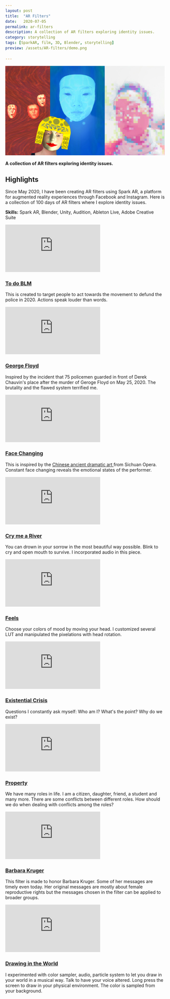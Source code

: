 ```yaml
---
layout: post
title:  "AR Filters"
date:   2020-07-05
permalink: ar-filters
description: A collection of AR filters exploring identity issues.
category: storytelling
tags: [SparkAR, film, 3D, Blender, storytelling]
preview: /assets/AR-filters/demo.png

---
```


![assets/AR-filters/demo.png](assets/AR-filters/demo.png)

**A collection of AR filters exploring identity issues.**

## Highlights

Since May 2020, I have been creating AR filters using Spark AR, a platform for augmented reality experiences through Facebook and Instagram. Here is a collection of 100 days of AR filters where I explore identity issues. 

**Skills:** Spark AR, Blender, Unity, Audition, Ableton Live, Adobe Creative Suite

<div class="grid-parent">

<div>
<div class="iframe-container-vertical">
<iframe  class="responsive-iframe" src="https://www.youtube.com/embed/DOcL6WPwM3M" frameborder="0" allow="accelerometer; autoplay; clipboard-write; encrypted-media; gyroscope; picture-in-picture" allowfullscreen></iframe>
</div>

<h3>
<a href="https://www.instagram.com/ar/624572091465386/"> 
To do BLM 
</a></h3>
<p class="fine-print"> 
This is created to target people to act towards the movement to defund the police in 2020. Actions speak louder than words.
</p>
</div>

<div>
<div class="iframe-container-vertical">
<iframe  class="responsive-iframe" src="https://www.youtube.com/embed/icw54khD9sw" frameborder="0" allow="accelerometer; autoplay; clipboard-write; encrypted-media; gyroscope; picture-in-picture" allowfullscreen></iframe>
</div>


<h3>
<a href="https://instagram.com/ar/384247682536212/"> 
George Floyd 
</a></h3>
<p class="fine-print"> 
Inspired by the incident that 75 policemen guarded in front of Derek Chauvin's place after the murder of Geroge Floyd on May 25, 2020. The brutality and the flawed system terrified me.
</p>
</div>


<div>
<div class="iframe-container-vertical">
<iframe  class="responsive-iframe" src="https://www.youtube.com/embed/9nzHOaSxth4" frameborder="0" allow="accelerometer; autoplay; clipboard-write; encrypted-media; gyroscope; picture-in-picture" allowfullscreen></iframe>
</div>

<h3>
<a href="https://instagram.com/ar/855888854895272/"> 
Face Changing
</a></h3>
<p class="fine-print">This is inspired by the <a href="https://www.youtube.com/watch?v=9m45LXxX-IY"> Chinese ancient dramatic art </a>from Sichuan Opera. Constant face changing reveals the emotional states of the performer. </p>
</div>


<div>
<div class="iframe-container-vertical">
<iframe  class="responsive-iframe" src="https://www.youtube.com/embed/jcbApqlP8xQ" frameborder="0" allow="accelerometer; autoplay; clipboard-write; encrypted-media; gyroscope; picture-in-picture" allowfullscreen></iframe>
</div>


<h3>
<a href="https://instagram.com/ar/948732372236648/"> 
Cry me a River
</a></h3>
<p class="fine-print">You can drown in your sorrow in the most beautiful way possible. Blink to cry and open mouth to survive. I incorporated audio in this piece. </p>
</div>

<div>
<div class="iframe-container-vertical">
<iframe  class="responsive-iframe" src="https://www.youtube.com/embed/CnYZOe4dqMw" frameborder="0" allow="accelerometer; autoplay; clipboard-write; encrypted-media; gyroscope; picture-in-picture" allowfullscreen></iframe>
</div>

<h3>
<a href="https://instagram.com/ar/236310671119444/"> 
Feels
</a></h3>
<p class="fine-print"> 
Choose your colors of mood by moving your head. I customized several LUT and manipulated the pixelations with head rotation.

</p>
</div>


<div>
<div class="iframe-container-vertical">
<iframe  class="responsive-iframe" src="https://www.youtube.com/embed/2gSJVx-LkMU" frameborder="0" allow="accelerometer; autoplay; clipboard-write; encrypted-media; gyroscope; picture-in-picture" allowfullscreen></iframe>
</div>

<h3>
<a href="https://instagram.com/ar/2736256606480132/"> 
Existential Crisis
</a></h3>
<p class="fine-print"> 
Questions I constantly ask myself: Who am I? What's the point? Why do we exist?
</p>
</div>

<div>
<div class="iframe-container-vertical">
<iframe  class="responsive-iframe" src="https://www.youtube.com/embed/anstzm97H2w" frameborder="0" allow="accelerometer; autoplay; clipboard-write; encrypted-media; gyroscope; picture-in-picture" allowfullscreen></iframe>
</div>

<h3>
<a href="https://instagram.com/ar/268298264313019/"> 
Property
</a></h3>
<p class="fine-print"> 
We have many roles in life. I am a citizen, daughter, friend, a student and many more. There are some conflicts between different roles. How should we do when dealing with conflicts among the roles?


</p>
</div>


<div>
<div class="iframe-container-vertical">
<iframe  class="responsive-iframe" src="https://www.youtube.com/embed/cSQ1LnA04GA" frameborder="0" allow="accelerometer; autoplay; clipboard-write; encrypted-media; gyroscope; picture-in-picture" allowfullscreen></iframe>
</div>

<h3>
<a href="https://instagram.com/ar/896483817492469/"> 
Barbara Kruger
</a></h3>
<p class="fine-print"> 
This filter is made to honor Barbara Kruger. Some of her messages are timely even today. Her original messages are mostly about female reproductive rights but the messages chosen in the filter can be applied to broader groups.


</p>
</div>


<div>
<div class="iframe-container-vertical">
<iframe  class="responsive-iframe" src="https://www.youtube.com/embed/ihbGRpPZMjU" frameborder="0" allow="accelerometer; autoplay; clipboard-write; encrypted-media; gyroscope; picture-in-picture" allowfullscreen></iframe>
</div>


<h3>
<a href="https://instagram.com/ar/571194523779960/"> 
Drawing in the World
</a></h3>
<p class="fine-print"> 
I experimented with color sampler, audio, particle system to let you draw in your world in a musical way. Talk to have your voice altered. Long press the screen to draw in your physical environment. The color is sampled from your background.
</p>
</div>

</div>
